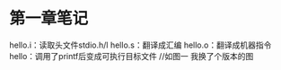 # 第一章笔记

hello.i：读取头文件stdio.h/l
hello.s：翻译成汇编
hello.o：翻译成机器指令
hello：调用了printf后变成可执行目标文件
//如图一 我换了个版本的图
